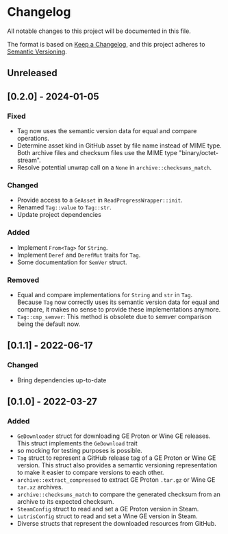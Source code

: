 # Changelog

All notable changes to this project will be documented in this file.

The format is based on [Keep a Changelog](https://keepachangelog.com/en/1.0.0/), and this project adheres
to [Semantic Versioning](https://semver.org/spec/v2.0.0.html).

## Unreleased

## [0.2.0] - 2024-01-05

### Fixed

* Tag now uses the semantic version data for equal and compare operations.
* Determine asset kind in GitHub asset by file name instead of MIME type.<br/>
  Both archive files and checksum files use the MIME type "binary/octet-stream".
* Resolve potential unwrap call on a `None` in `archive::checksums_match`.

### Changed

* Provide access to a `GeAsset` in `ReadProgressWrapper::init`.
* Renamed `Tag::value` to `Tag::str`.
* Update project dependencies

### Added

* Implement `From<Tag>` for `String`.
* Implement `Deref` and `DerefMut` traits for `Tag`.
* Some documentation for `SemVer` struct.

### Removed

* Equal and compare implementations for `String` and `str` in `Tag`.<br>
  Because `Tag` now correctly uses its semantic version data for equal and compare, it makes no sense to provide these
  implementations anymore.
* `Tag::cmp_semver`: This method is obsolete due to semver comparison being the default now.

## [0.1.1] - 2022-06-17

### Changed

* Bring dependencies up-to-date

## [0.1.0] - 2022-03-27

### Added

* `GeDownloader` struct for downloading GE Proton or Wine GE releases. This struct implements the `GeDownload` trait
* so mocking for testing purposes is possible.
* `Tag` struct to represent a GitHub release tag of a GE Proton or Wine GE version. This struct also provides a semantic
  versioning representation to make it easier to compare versions to each other.
* `archive::extract_compressed` to extract GE Proton `.tar.gz` or Wine GE `tar.xz` archives.
* `archive::checksums_match` to compare the generated checksum from an archive to its expected checksum.
* `SteamConfig` struct to read and set a GE Proton version in Steam.
* `LutrisConfig` struct to read and set a Wine GE version in Steam.
* Diverse structs that represent the downloaded resources from GitHub.
